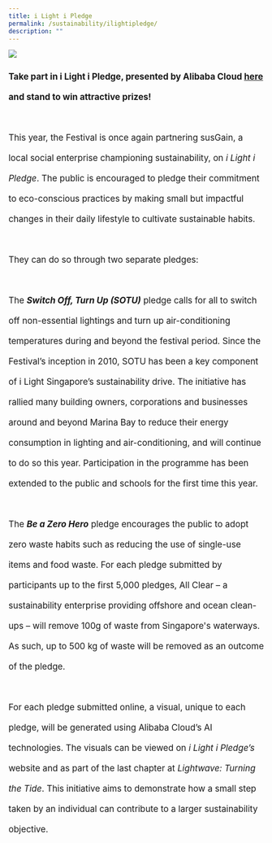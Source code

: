 ```yaml
---
title: i Light i Pledge
permalink: /sustainability/ilightipledge/
description: ""
---
```

<a target="_blank" href="https://www.susGain.com/iLightiPledge"><img src="/images/Sustainability/compressed%20202301_iiight%20singapore%20(ilip%20banner%20-%201920px%20x%201080px)-min.jpg"></a>

<p style="font-size:17px; line-height:40px">
	<b>Take part in i Light i Pledge, presented by Alibaba Cloud <a target="_blank" href="https://www.susgain.com/iLightiPledge">here</a> and stand to win attractive prizes!</b>
<br><br>
This year, the Festival is once again partnering susGain, a local social enterprise championing sustainability, on <i>i Light i Pledge</i>. The public is encouraged to pledge their commitment to eco-conscious practices by making small but impactful changes in their daily lifestyle to cultivate sustainable habits.
<br><br>
They can do so through two separate pledges:
<br><br>
The <b><i>Switch Off, Turn Up (SOTU)</i></b> pledge calls for all to switch off non-essential lightings and turn up air-conditioning temperatures during and beyond the festival period. Since the Festival’s inception in 2010, SOTU has been a key component of i Light Singapore’s sustainability drive. The initiative has rallied many building owners, corporations and businesses around and beyond Marina Bay to reduce their energy consumption in lighting and air-conditioning, and will continue to do so this year. Participation in the programme has been extended to the public and schools for the first time this year.
<br><br>
The <b><i>Be a Zero Hero</i></b> pledge encourages the public to adopt zero waste habits such as reducing the use of single-use items and food waste. For each pledge submitted by participants up to the first 5,000 pledges, All Clear – a sustainability enterprise providing offshore and ocean clean-ups – will remove 100g of waste from Singapore's waterways. As such, up to 500 kg of waste will be removed as an outcome of the pledge. 
<br><br>
For each pledge submitted online, a visual, unique to each pledge, will be generated using Alibaba Cloud’s AI technologies. The visuals can be viewed on <i>i Light i Pledge’s</i> website and as part of the last chapter at <i>Lightwave: Turning the Tide</i>. This initiative aims to demonstrate how a small step taken by an individual can contribute to a larger sustainability objective.</p>